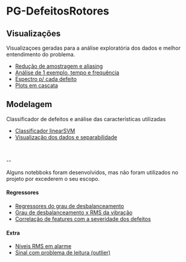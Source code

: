 # PG-DefeitosRotores

## Visualizações
Visualizaçoes geradas para a análise exploratória dos dados e melhor entendimento do problema.

* [Redução de amostragem e aliasing](https://nbviewer.jupyter.org/github/rennertz/PG-DefeitosRotores/blob/main/data_visualizations/000-downsapling_effect.ipynb)
* [Análise de 1 exemplo, tempo e frequência](https://nbviewer.jupyter.org/github/rennertz/PG-DefeitosRotores/blob/main/data_visualizations/010-signals_data_exploration.ipynb)
* [Espectro p/ cada defeito](https://nbviewer.jupyter.org/github/rennertz/PG-DefeitosRotores/blob/main/data_visualizations/012-illustrative_examples.ipynb)
* [Plots em cascata](https://nbviewer.jupyter.org/github/rennertz/PG-DefeitosRotores/blob/main/data_visualizations/016-waterfall.ipynb)

## Modelagem
Classificador de defeitos e análise das características utilizadas

* [Classificador linearSVM](https://nbviewer.jupyter.org/github/rennertz/PG-DefeitosRotores/blob/main/classification_models/010-general_classification.ipynb)
* [Visualização dos dados e separabilidade](https://nbviewer.jupyter.org/github/rennertz/PG-DefeitosRotores/blob/main/classification_models/040-2d_plots.ipynb)

<br />

-- 

Alguns notebboks foram desenvolvidos, mas não foram utilizados no projeto por excederem o seu escopo.

#### Regressores

* [Regressores do grau de desbalanceamento](https://nbviewer.jupyter.org/github/rennertz/PG-DefeitosRotores/blob/main/data_visualizations/regression_tests/030a-regression%20%28imbalance%29.ipynb)
* [Grau de desbalanceamento x RMS da vibração](https://nbviewer.jupyter.org/github/rennertz/PG-DefeitosRotores/blob/main/data_visualizations/020a-umbalance_investigation.ipynb)
* [Correlação de features com a severidade dos defeitos](https://nbviewer.jupyter.org/github/rennertz/PG-DefeitosRotores/blob/main/data_visualizations/020-correlatoins.ipynb)

#### Extra

* [Níveis RMS em alarme](https://nbviewer.jupyter.org/github/rennertz/PG-DefeitosRotores/blob/main/data_visualizations/017-fault_detection.ipynb)
* [Sinal com problema de leitura (outlier)](https://nbviewer.jupyter.org/github/rennertz/PG-DefeitosRotores/blob/main/data_visualizations/015-spourious_signal_correction.ipynb)
